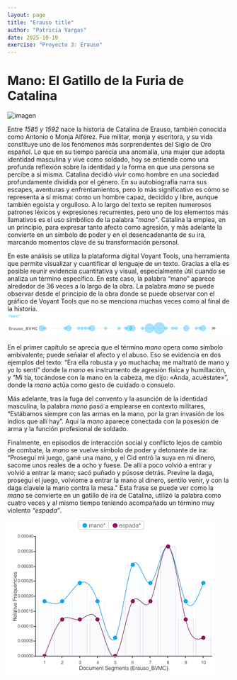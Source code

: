 ```yaml
---
layout: page
title: "Erauso title"
author: "Patricia Vargas"
date: 2025-10-10
exercise: "Proyecto 3: Erauso"
---
```


# Mano: El Gatillo de la Furia de Catalina 

![imagen](https://www.theawl.com/wp-content/uploads/2017/03/1qaO1zMjPHyHticpfgJThfA.jpeg)

Entre *1585 y 1592* nace la historia de Catalina de Erauso, también conocida como Antonio o Monja Alférez. Fue militar, monja y escritora, y su vida constituye uno de los fenómenos más sorprendentes del Siglo de Oro español. Lo que en su tiempo parecía una anomalía, una mujer que adopta identidad masculina y vive como soldado, hoy se entiende como una profunda reflexión sobre la identidad y la forma en que una persona se percibe a sí misma.
Catalina decidió vivir como hombre en una sociedad profundamente dividida por el género. En su autobiografía narra sus escapes, aventuras y enfrentamientos, pero lo más significativo es cómo se representa a sí misma: como un hombre capaz, decidido y libre, aunque también egoísta y orgulloso. A lo largo del texto se repiten numerosos patrones léxicos y expresiones recurrentes, pero uno de los elementos más llamativos es el uso simbólico de la palabra *"mano"*. Catalina la emplea, en un principio, para expresar tanto afecto como agresión, y más adelante la convierte en un símbolo de poder y en el desencadenante de su ira, marcando momentos clave de su transformación personal.

En este análisis se utiliza la plataforma digital Voyant Tools, una herramienta que permite visualizar y cuantificar el lenguaje de un texto. Gracias a ella es posible reunir evidencia cuantitativa y visual, especialmente útil cuando se analiza un término específico. En este caso, la palabra “mano” aparece alrededor de 36 veces a lo largo de la obra. La palabra *mano* se puede observar desde el principio de la obra donde se puede observar con el gráfico de Voyant Tools que no se menciona muchas veces como al final de la historia. 
![imagen](https://raw.githubusercontent.com/dh-miami/SPA_410_Fall25/refs/heads/main/_posts/Proyecto3_Erauso/Screen%20Shot%202025-10-15%20at%208.33.02%20PM.png)

En el primer capítulo se aprecia que el término *mano* opera como símbolo ambivalente; puede señalar el afecto y el abuso. Eso se evidencia en dos ejemplos del texto: “Era ella robusta y yo muchacha; me maltrató de mano y yo lo sentí” donde la *mano* es instrumento de agresión física y humillación, y “Mi tía, tocándose con la mano en la cabeza, me dijo: «Anda, acuéstate»”, donde la *mano* actúa como gesto de cuidado o consuelo. 

Más adelante, tras la fuga del convento y la asunción de la identidad masculina, la palabra *mano* pasó a emplearse en contexto militares, “Estábamos siempre con las armas en la mano, por la gran invasión de los indios que allí hay”. Aquí la *mano* aparece conectada con la posesión de arma y la función profesional de soldado. 

Finalmente, en episodios de interacción social y conflicto lejos de cambio de combate, la *mano* se vuelve símbolo de poder y detonante de ira: “Proseguí mi juego, gané una mano, y el Cid entró la suya en mi dinero, sacome unos reales de a ocho y fuese. De allí a poco volvió a entrar y volvió a entrar la mano; sacó puñado y púsose detrás. Previne la daga, proseguí el juego, volviome a entrar la mano al dinero, sentilo venir, y con la daga clavele la mano contra la mesa." Esta frase se puede ver como la *mano* se convierte en un gatillo de ira de Catalina, utilizó la palabra como cuatro veces y al mismo tiempo teniendo acompañado un término muy violento *“espada”*. 

![imagen](https://raw.githubusercontent.com/dh-miami/SPA_410_Fall25/refs/heads/main/_posts/Proyecto3_Erauso/Screen%20Shot%202025-10-15%20at%208.33.17%20PM.png)
